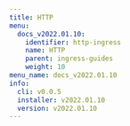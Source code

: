 ```yaml
---
title: HTTP
menu:
  docs_v2022.01.10:
    identifier: http-ingress
    name: HTTP
    parent: ingress-guides
    weight: 10
menu_name: docs_v2022.01.10
info:
  cli: v0.0.5
  installer: v2022.01.10
  version: v2022.01.10
---
```


